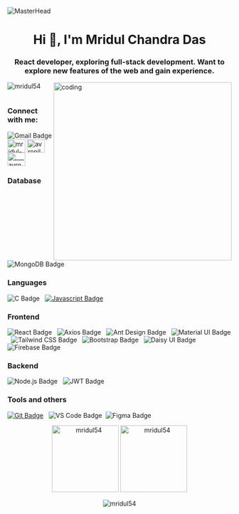 ![MasterHead](https://camo.githubusercontent.com/7b73c8c966b5c551ea78105932c95545e3580df84f84084dcf3d4e08813af304/68747470733a2f2f626c6f672e7a6f686f2e636f6d2f77702d636f6e74656e742f75706c6f6164732f323031392f30382f6e65772d436f6e7665727465642e676966)
<h1 align="center">Hi 👋, I'm Mridul Chandra Das</h1>
<h3 align="center">React developer, exploring full-stack development. Want to explore new features of the web and gain experience.</h3>

<img align ="right" alt="coding" width="400" src="https://i.pinimg.com/originals/81/17/8b/81178b47a8598f0c81c4799f2cdd4057.gif">
<p align="left"> <img src="https://komarev.com/ghpvc/?username=mridul54&label=Profile%20views&color=0e75b6&style=flat" alt="mridul54" /> </p>



<p align="left"> <a href="https://twitter.com/" target="blank"><img src="https://img.shields.io/twitter/follow/?logo=twitter&style=for-the-badge" alt="" /></a> </p>



<h3 align="left">Connect with me:</h3>
<p align="left">
<div onclick="window.location.href='mailto:dasmridul364@gmail.com'">
  <img src="https://img.shields.io/badge/Gmail-%23EA4335?style=for-the-badge&logo=gmail&logoColor=%23EA4335&labelColor=white" alt="Gmail Badge">
</div>
<a href="https://linkedin.com/in/mridul-das54" target="blank"><img align="center" src="https://raw.githubusercontent.com/rahuldkjain/github-profile-readme-generator/master/src/images/icons/Social/linked-in-alt.svg" alt="mridul-das54" height="30" width="40" /></a>
<a href="https://fb.com/avronil.das.mridul09" target="blank"><img align="center" src="https://raw.githubusercontent.com/rahuldkjain/github-profile-readme-generator/master/src/images/icons/Social/facebook.svg" alt="avronil.das.mridul09" height="30" width="40" /></a>
<a href="https://instagram.com/___avro_nil___" target="blank"><img align="center" src="https://raw.githubusercontent.com/rahuldkjain/github-profile-readme-generator/master/src/images/icons/Social/instagram.svg" alt="___avro_nil___" height="30" width="40" /></a>
</p>

### Database

![MongoDB Badge](https://img.shields.io/badge/MongoDB-4EA94B?style=for-the-badge&logo=mongodb&logoColor=white) &nbsp;

### Languages

![C Badge](https://img.shields.io/badge/C-%23A8B9CC?style=for-the-badge&logo=c&logoColor=white&labelColor=black) &nbsp; [![Javascript Badge](https://img.shields.io/badge/-Javascript-F0DB4F?style=for-the-badge&labelColor=black&logo=javascript&logoColor=F0DB4F)](#)

### Frontend

 ![React Badge](https://img.shields.io/badge/React-%2361DAFB?style=for-the-badge&logo=react&labelColor=black) &nbsp; ![Axios Badge](https://img.shields.io/badge/Axios-%235A29E4?style=for-the-badge&logo=axios&logoColor=white&labelColor=black) &nbsp; ![Ant Design Badge](https://img.shields.io/badge/Ant%20Design-%230170FE?style=for-the-badge&logo=antdesign&logoColor=white&labelColor=black) &nbsp; ![Material UI Badge](https://img.shields.io/badge/Material%20UI-%23007FFF?style=for-the-badge&logo=mui&logoColor=white&labelColor=black) &nbsp; ![Tailwind CSS Badge](https://img.shields.io/badge/Tailwind%20CSS-092749?style=for-the-badge&logo=tailwindcss&logoColor=06B6D4&labelColor=000000) &nbsp; ![Bootstrap Badge](https://img.shields.io/badge/Bootstrap-%237952B3?style=for-the-badge&logo=bootstrap&logoColor=white&labelColor=black) &nbsp; ![Daisy UI Badge](https://img.shields.io/badge/Daisy%20UI-%235A0EF8?style=for-the-badge&logo=daisyui&logoColor=white&labelColor=black) &nbsp; ![Firebase Badge](https://img.shields.io/badge/Firebase-%23FFCA28?style=for-the-badge&logo=firebase&logoColor=white&labelColor=black) &nbsp;


### Backend 

![Node.js Badge](https://img.shields.io/badge/-Nodejs-3C873A?style=for-the-badge&labelColor=black&logo=node.js&logoColor=3C873A) &nbsp;  ![JWT Badge](https://img.shields.io/badge/JWT-%23000000?style=for-the-badge&logo=jsonwebtokens&logoColor=white&labelColor=black) &nbsp;

### Tools and others


[![Git Badge](https://img.shields.io/badge/Git-F05032?style=for-the-badge&logo=git&logoColor=white)](#) &nbsp; ![VS Code Badge](https://img.shields.io/badge/VS%20CODE-%23007ACC?style=for-the-badge&logo=visualstudiocode&logoColor=white&labelColor=black)&nbsp; ![Figma Badge](https://img.shields.io/badge/Figma-%23F24E1E?style=for-the-badge&logo=figma&logoColor=white&labelColor=black) &nbsp; 

<div align="center">
  <img src="https://github-readme-stats.vercel.app/api/top-langs?username=mridul54&show_icons=true&locale=en&layout=compact" alt="mridul54" height="150"/>
  <img src="https://github-readme-stats.vercel.app/api?username=mridul54&show_icons=true&locale=en" alt="mridul54" height="150"/>
</div>





<p align="center"><img align="center" src="https://github-readme-streak-stats.herokuapp.com/?user=mridul54&" alt="mridul54" /></p>
